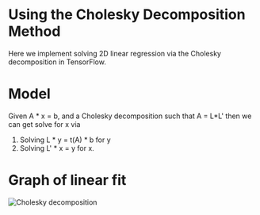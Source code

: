 # Using the Cholesky Decomposition Method

Here we implement solving 2D linear regression via the Cholesky decomposition in TensorFlow.

# Model

Given A * x = b, and a Cholesky decomposition such that A = L*L' then we can get solve for x via
 1. Solving L * y = t(A) * b for y
 2. Solving L' * x = y for x.

# Graph of linear fit

![Cholesky decomposition](../images/02_Cholesky_Decomposition.png "Cholesky decomposition")
